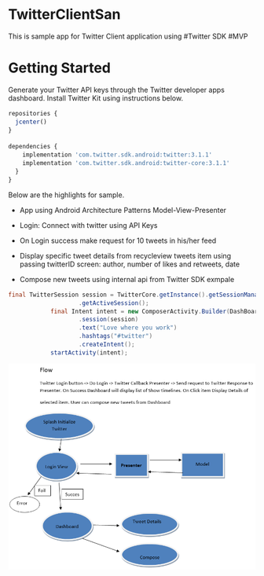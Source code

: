 # TwitterClientSan

This is sample app for  Twitter Client application using #Twitter SDK #MVP

# Getting Started
Generate your Twitter API keys through the Twitter developer apps dashboard.
Install Twitter Kit using instructions below.

```javascript
repositories {
  jcenter()
}

dependencies {
    implementation 'com.twitter.sdk.android:twitter:3.1.1'
    implementation 'com.twitter.sdk.android:twitter-core:3.1.1'
  }
} 
```

Below are the highlights for sample.

- App using Android Architecture Patterns Model-View-Presenter

- Login: Connect with twitter using API Keys

- On Login success  make request for 10 tweets in his/her feed

- Display specific tweet details from recycleview tweets item using passing twitterID screen: author, number of likes and retweets, date

- Compose new tweets using internal api from Twitter SDK exmpale

```java
final TwitterSession session = TwitterCore.getInstance().getSessionManager()
                    .getActiveSession();
            final Intent intent = new ComposerActivity.Builder(DashBoardActivity.this)
                    .session(session)
                    .text("Love where you work")
                    .hashtags("#twitter")
                    .createIntent();
            startActivity(intent);
 ```   
 
 ![alt text](https://github.com/sangram2006/TwitterClientSan/blob/master/flow.png)           
